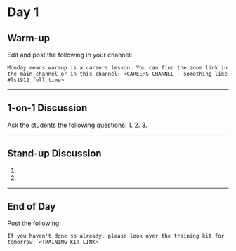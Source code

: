 # Day 1

## Warm-up
Edit and post the following in your channel:
```
Monday means warmup is a careers lesson. You can find the zoom link in the main channel or in this channel: <CAREERS CHANNEL - something like #ls1912_full_time>
```


---


## 1-on-1 Discussion
Ask the students the following questions:
1. 
2. 
3. 


---


## Stand-up Discussion
1. 
2. 


---


## End of Day
Post the following:
```
If you haven't done so already, please look over the training kit for tomorrow: <TRAINING KIT LINK>
```
